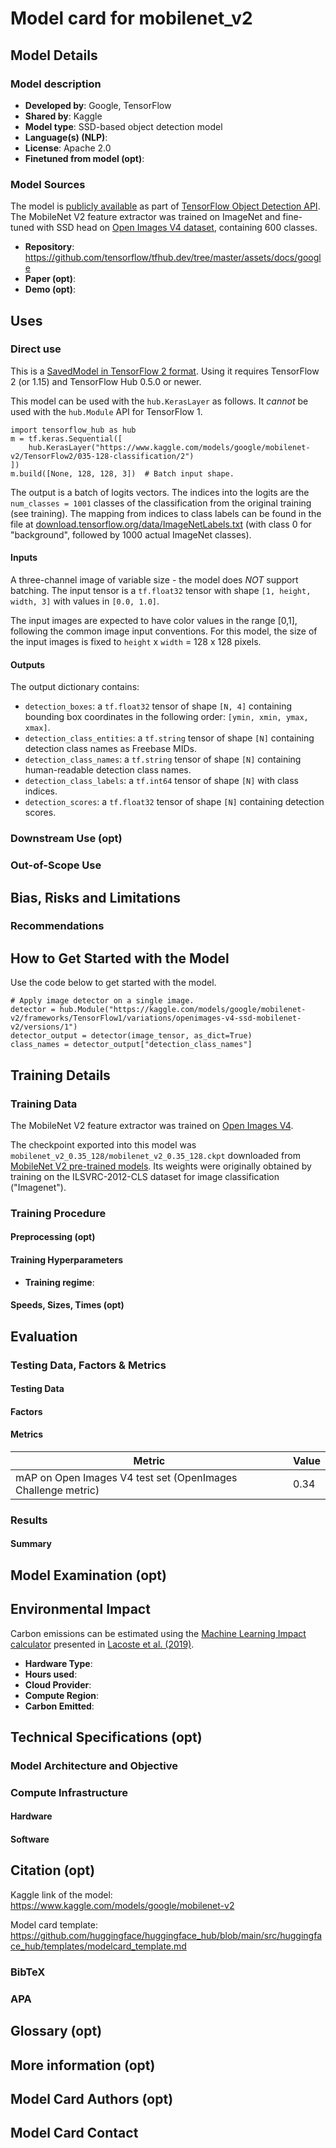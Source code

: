 # Model card for mobilenet_v2

## Model Details

### Model description

- **Developed by**: Google, TensorFlow
- **Shared by**: Kaggle
- **Model type**: SSD-based object detection model
- **Language(s) (NLP)**:
- **License**: Apache 2.0
- **Finetuned from model (opt)**:


### Model Sources

The model is [publicly available](https://github.com/tensorflow/models/blob/master/research/object_detection/samples/configs/faster_rcnn_inception_resnet_v2_atrous_oid.config) as part of [TensorFlow Object Detection API](https://github.com/tensorflow/models/tree/master/research/object_detection). The MobileNet V2 feature extractor was trained on ImageNet and fine-tuned with SSD head on [Open Images V4 dataset](https://storage.googleapis.com/openimages/web/index.html), containing 600 classes.

- **Repository**: https://github.com/tensorflow/tfhub.dev/tree/master/assets/docs/google
- **Paper (opt)**:
- **Demo (opt)**:


## Uses

### Direct use

This is a [SavedModel in TensorFlow 2 format](https://www.tensorflow.org/hub/tf2_saved_model). Using it requires TensorFlow 2 (or 1.15) and TensorFlow Hub 0.5.0 or newer.

This model can be used with the ```hub.KerasLayer``` as follows. It *cannot* be used with the ```hub.Module``` API for TensorFlow 1.

```
import tensorflow_hub as hub
m = tf.keras.Sequential([
    hub.KerasLayer("https://www.kaggle.com/models/google/mobilenet-v2/TensorFlow2/035-128-classification/2")
])
m.build([None, 128, 128, 3])  # Batch input shape.
```

The output is a batch of logits vectors. The indices into the logits are the ```num_classes = 1001``` classes of the classification from the original training (see training). The mapping from indices to class labels can be found in the file at [download.tensorflow.org/data/ImageNetLabels.txt](https://storage.googleapis.com/download.tensorflow.org/data/ImageNetLabels.txt) (with class 0 for "background", followed by 1000 actual ImageNet classes).


#### Inputs

A three-channel image of variable size - the model does *NOT* support batching. The input tensor is a ```tf.float32``` tensor with shape ```[1, height, width, 3]``` with values in ```[0.0, 1.0]```.

The input images are expected to have color values in the range [0,1], following the common image input conventions. For this model, the size of the input images is fixed to ```height``` x ```width``` = 128 x 128 pixels.

#### Outputs

The output dictionary contains:

- ```detection_boxes```: a ```tf.float32``` tensor of shape ```[N, 4]``` containing bounding box coordinates in the following order: ```[ymin, xmin, ymax, xmax]```.
- ```detection_class_entities```: a ```tf.string``` tensor of shape ```[N]``` containing detection class names as Freebase MIDs.
- ```detection_class_names```: a ```tf.string``` tensor of shape ```[N]``` containing human-readable detection class names.
- ```detection_class_labels```: a ```tf.int64``` tensor of shape ```[N]``` with class indices.
- ```detection_scores```: a ```tf.float32``` tensor of shape ```[N]``` containing detection scores.

### Downstream Use (opt)

### Out-of-Scope Use

## Bias, Risks and Limitations

### Recommendations

## How to Get Started with the Model

Use the code below to get started with the model.

```
# Apply image detector on a single image.
detector = hub.Module("https://kaggle.com/models/google/mobilenet-v2/frameworks/TensorFlow1/variations/openimages-v4-ssd-mobilenet-v2/versions/1")
detector_output = detector(image_tensor, as_dict=True)
class_names = detector_output["detection_class_names"]

```

## Training Details

### Training Data

The MobileNet V2 feature extractor was trained on [Open Images V4](https://storage.googleapis.com/openimages/web/index.html).

The checkpoint exported into this model was ```mobilenet_v2_0.35_128/mobilenet_v2_0.35_128.ckpt``` downloaded from [MobileNet V2 pre-trained models](https://github.com/tensorflow/models/blob/master/research/slim/nets/mobilenet/README.md). Its weights were originally obtained by training on the ILSVRC-2012-CLS dataset for image classification ("Imagenet").

### Training Procedure

#### Preprocessing (opt)

#### Training Hyperparameters

- **Training regime**:

#### Speeds, Sizes, Times (opt)

## Evaluation

### Testing Data, Factors & Metrics

#### Testing Data

#### Factors

#### Metrics

| Metric | Value |
| ------ | ----- |
|mAP on Open Images V4 test set (OpenImages Challenge metric) | 0.34 |

### Results

#### Summary

## Model Examination (opt)

## Environmental Impact
Carbon emissions can be estimated using the [Machine Learning Impact calculator](https://mlco2.github.io/impact/#compute) presented in [Lacoste et al. (2019)](https://arxiv.org/abs/1910.09700).

- **Hardware Type**:
- **Hours used**:
- **Cloud Provider**:
- **Compute Region**:
- **Carbon Emitted**:

## Technical Specifications (opt)

### Model Architecture and Objective

### Compute Infrastructure

#### Hardware

#### Software

## Citation (opt)

Kaggle link of the model: https://www.kaggle.com/models/google/mobilenet-v2

Model card template: https://github.com/huggingface/huggingface_hub/blob/main/src/huggingface_hub/templates/modelcard_template.md

### BibTeX

### APA

## Glossary (opt)

## More information (opt)

## Model Card Authors (opt)

## Model Card Contact